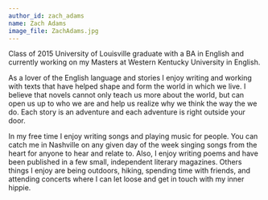 ```yaml
---
author_id: zach_adams
name: Zach Adams
image_file: ZachAdams.jpg
---
```

Class of 2015 University of Louisville graduate with a BA in English and currently working on my Masters at Western Kentucky University in English.

As a lover of the English language and stories I enjoy writing and working with texts that have helped shape and form the world in which we live. I believe that novels cannot only teach us more about the world, but can open us up to who we are and help us realize why we think the way the we do. Each story is an adventure and each adventure is right outside your door.

In my free time I enjoy writing songs and playing music for people. You can catch me in Nashville on any given day of the week singing songs from the heart for anyone to hear and relate to. Also, I enjoy writing poems and have been published in a few small, independent literary magazines. Others things I enjoy are being outdoors, hiking, spending time with friends, and attending concerts where I can let loose and get in touch with my inner hippie. 
